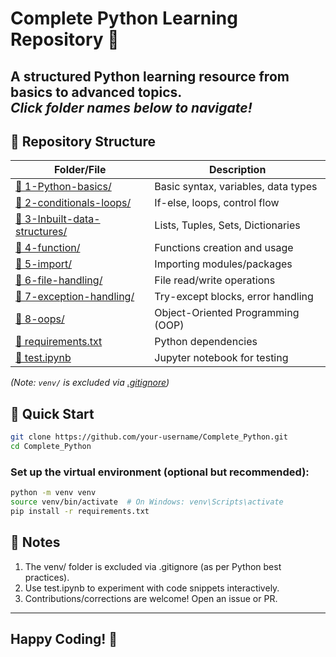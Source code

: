 # Complete Python Learning Repository 🐍

A structured Python learning resource from basics to advanced topics.  
*Click folder names below to navigate!*
---
## 📁 Repository Structure

| Folder/File | Description |
|-------------|-------------|
| [📂 1-Python-basics/](/1-Python-basics) | Basic syntax, variables, data types |
| [📂 2-conditionals-loops/](/2-conditionals-loops) | If-else, loops, control flow |
| [📂 3-Inbuilt-data-structures/](/3-Inbuilt-data-structures) | Lists, Tuples, Sets, Dictionaries |
| [📂 4-function/](/4-function) | Functions creation and usage |
| [📂 5-import/](/5-import) | Importing modules/packages |
| [📂 6-file-handling/](/6-file-handling) | File read/write operations |
| [📂 7-exception-handling/](/7-exception-handling) | Try-except blocks, error handling |
| [📂 8-oops/](/8-oops) | Object-Oriented Programming (OOP) |
| [📄 requirements.txt](/requirements.txt) | Python dependencies |
| [📄 test.ipynb](/test.ipynb) | Jupyter notebook for testing |

*(Note: `venv/` is excluded via [.gitignore](/.gitignore))*

## 🚀 Quick Start
```bash
git clone https://github.com/your-username/Complete_Python.git
cd Complete_Python
```

### Set up the virtual environment (optional but recommended):
```bash
python -m venv venv
source venv/bin/activate  # On Windows: venv\Scripts\activate
pip install -r requirements.txt
```

## 📝 Notes
1. The venv/ folder is excluded via .gitignore (as per Python best practices).
2. Use test.ipynb to experiment with code snippets interactively.
3. Contributions/corrections are welcome! Open an issue or PR.
---
## Happy Coding! 🐍
